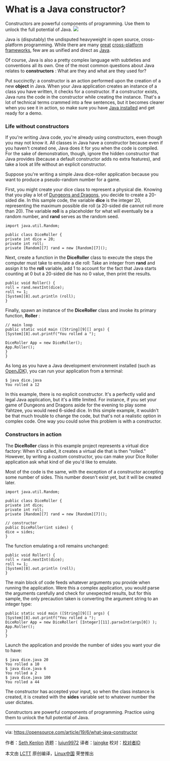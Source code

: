 [#]: collector: (lujun9972)
[#]: translator: (laingke)
[#]: reviewer: ( )
[#]: publisher: ( )
[#]: url: ( )
[#]: subject: (What is a Java constructor?)
[#]: via: (https://opensource.com/article/19/6/what-java-constructor)
[#]: author: (Seth Kenlon https://opensource.com/users/seth/users/ashleykoree)

What is a Java constructor?
======
Constructors are powerful components of programming. Use them to unlock
the full potential of Java.
![][1]

Java is (disputably) the undisputed heavyweight in open source, cross-platform programming. While there are many [great][2] [cross-platform][2] [frameworks][3], few are as unified and direct as [Java][4].

Of course, Java is also a pretty complex language with subtleties and conventions all its own. One of the most common questions about Java relates to **constructors** : What are they and what are they used for?

Put succinctly: a constructor is an action performed upon the creation of a new **object** in Java. When your Java application creates an instance of a class you have written, it checks for a constructor. If a constructor exists, Java runs the code in the constructor while creating the instance. That's a lot of technical terms crammed into a few sentences, but it becomes clearer when you see it in action, so make sure you have [Java installed][5] and get ready for a demo.

### Life without constructors

If you're writing Java code, you're already using constructors, even though you may not know it. All classes in Java have a constructor because even if you haven't created one, Java does it for you when the code is compiled. For the sake of demonstration, though, ignore the hidden constructor that Java provides (because a default constructor adds no extra features), and take a look at life without an explicit constructor.

Suppose you're writing a simple Java dice-roller application because you want to produce a pseudo-random number for a game.

First, you might create your dice class to represent a physical die. Knowing that you play a lot of [Dungeons and Dragons][6], you decide to create a 20-sided die. In this sample code, the variable **dice** is the integer 20, representing the maximum possible die roll (a 20-sided die cannot roll more than 20). The variable **roll** is a placeholder for what will eventually be a random number, and **rand** serves as the random seed.


```
import java.util.Random;

public class DiceRoller {
private int dice = 20;
private int roll;
private [Random][7] rand = new [Random][7]();
```

Next, create a function in the **DiceRoller** class to execute the steps the computer must take to emulate a die roll: Take an integer from **rand** and assign it to the **roll** variable, add 1 to account for the fact that Java starts counting at 0 but a 20-sided die has no 0 value, then print the results.


```
public void Roller() {
roll = rand.nextInt(dice);
roll += 1;
[System][8].out.println (roll);
}
```

Finally, spawn an instance of the **DiceRoller** class and invoke its primary function, **Roller** :


```
// main loop
public static void main ([String][9][] args) {
[System][8].out.printf("You rolled a ");

DiceRoller App = new DiceRoller();
App.Roller();
}
}
```

As long as you have a Java development environment installed (such as [OpenJDK][10]), you can run your application from a terminal:


```
$ java dice.java
You rolled a 12
```

In this example, there is no explicit constructor. It's a perfectly valid and legal Java application, but it's a little limited. For instance, if you set your game of Dungeons and Dragons aside for the evening to play some Yahtzee, you would need 6-sided dice. In this simple example, it wouldn't be that much trouble to change the code, but that's not a realistic option in complex code. One way you could solve this problem is with a constructor.

### Constructors in action

The **DiceRoller** class in this example project represents a virtual dice factory: When it's called, it creates a virtual die that is then "rolled." However, by writing a custom constructor, you can make your Dice Roller application ask what kind of die you'd like to emulate.

Most of the code is the same, with the exception of a constructor accepting some number of sides. This number doesn't exist yet, but it will be created later.


```
import java.util.Random;

public class DiceRoller {
private int dice;
private int roll;
private [Random][7] rand = new [Random][7]();

// constructor
public DiceRoller(int sides) {
dice = sides;
}
```

The function emulating a roll remains unchanged:


```
public void Roller() {
roll = rand.nextInt(dice);
roll += 1;
[System][8].out.println (roll);
}
```

The main block of code feeds whatever arguments you provide when running the application. Were this a complex application, you would parse the arguments carefully and check for unexpected results, but for this sample, the only precaution taken is converting the argument string to an integer type:


```
public static void main ([String][9][] args) {
[System][8].out.printf("You rolled a ");
DiceRoller App = new DiceRoller( [Integer][11].parseInt(args[0]) );
App.Roller();
}
}
```

Launch the application and provide the number of sides you want your die to have:


```
$ java dice.java 20
You rolled a 10
$ java dice.java 6
You rolled a 2
$ java dice.java 100
You rolled a 44
```

The constructor has accepted your input, so when the class instance is created, it is created with the **sides** variable set to whatever number the user dictates.

Constructors are powerful components of programming. Practice using them to unlock the full potential of Java.

--------------------------------------------------------------------------------

via: https://opensource.com/article/19/6/what-java-constructor

作者：[Seth Kenlon][a]
选题：[lujun9972][b]
译者：[laingke](https://github.com/laingke)
校对：[校对者ID](https://github.com/校对者ID)

本文由 [LCTT](https://github.com/LCTT/TranslateProject) 原创编译，[Linux中国](https://linux.cn/) 荣誉推出

[a]: https://opensource.com/users/seth/users/ashleykoree
[b]: https://github.com/lujun9972
[1]: https://opensource.com/sites/default/files/styles/image-full-size/public/lead-images/build_structure_tech_program_code_construction.png?itok=nVsiLuag
[2]: https://opensource.com/resources/python
[3]: https://opensource.com/article/17/4/pyqt-versus-wxpython
[4]: https://opensource.com/resources/java
[5]: https://openjdk.java.net/install/index.html
[6]: https://opensource.com/article/19/5/free-rpg-day
[7]: http://www.google.com/search?hl=en&q=allinurl%3Adocs.oracle.com+javase+docs+api+random
[8]: http://www.google.com/search?hl=en&q=allinurl%3Adocs.oracle.com+javase+docs+api+system
[9]: http://www.google.com/search?hl=en&q=allinurl%3Adocs.oracle.com+javase+docs+api+string
[10]: https://openjdk.java.net/
[11]: http://www.google.com/search?hl=en&q=allinurl%3Adocs.oracle.com+javase+docs+api+integer
